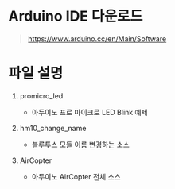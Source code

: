 ﻿# Arduino IDE 다운로드
  > https://www.arduino.cc/en/Main/Software

# 파일 설명
  1. promicro_led
     * 아두이노 프로 마이크로 LED Blink 예제

  2. hm10_change_name
     * 블루투스 모듈 이름 변경하는 소스

  3. AirCopter
     * 아두이노 AirCopter 전체 소스
